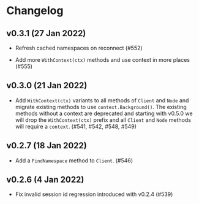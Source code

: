 # Changelog

## v0.3.1 (27 Jan 2022)

* Refresh cached namespaces on reconnect (#552)

* Add more `WithContext(ctx)` methods and use context in more places (#555)

## v0.3.0 (21 Jan 2022)

* Add `WithContext(ctx)` variants to all methods of `Client` and `Node` and migrate existing methods
  to use `context.Background()`. The existing methods without a context are deprecated and starting
  with v0.5.0 we will drop the `WithContext(ctx)` prefix and all `Client` and `Node` methods will
  require a `context`. (#541, #542, #548, #549)

## v0.2.7 (18 Jan 2022)

* Add a `FindNamespace` method to `Client`. (#546)

## v0.2.6 (4 Jan 2022)

* Fix invalid session id regression introduced with v0.2.4 (#539)
